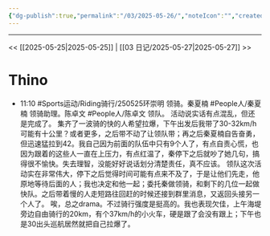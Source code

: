 ```yaml
---
{"dg-publish":true,"permalink":"/03/2025-05-26/","noteIcon":"","created":"2025-01-31T00:35","updated":"2025-07-01T13:38"}
---
```



---
<< [[2025-05-25\|2025-05-25]]  |  [[03 日记/2025-05-27\|2025-05-27]]  >>

# Thino
- 11:10
    #Sports运动/Riding骑行/250525环崇明
    领骑。秦夏楠 #People人/秦夏楠 领骑助理。陈卓文 #People人/陈卓文 领队。
    活动说实话有点混乱，但还是完成了。
    集齐了一波骑的快的人希望拉爆，下午出发后我带了30-32km/h可能有十公里？或者更多，之后带不动了让领队带；再之后秦夏楠自告奋勇，但迅速猛拉到42。我自己因为前面的队伍中只有9个人了，有点自责心慌，也因为跟着的这些人一直在上压力，有点红温了，秦停下之后就吵了她几句，搞得很不愉快。失去理智，没能好好说话划分清楚责任，真不应该。
    领队这次活动实在非常伟大，停下之后觉得时间可能有点来不及了，于是让他们先走，他原地等待后面的人；我也决定和他一起；委托秦做领骑，和剩下的几位一起做快队。之后带着慢的人走短路往回赶的时候还接到群里消息，又返回头接另一个人了。
    唉，总之drama。不过骑行强度是挺高的。我也表现欠佳，上午海堤旁边自由骑行的20km，有个37km/h的小火车，硬是跟了会没有跟上；下午也是30出头巡航居然就把自己拉爆了。